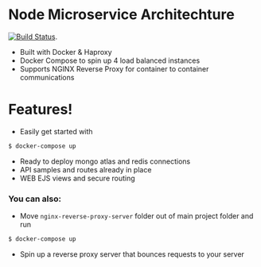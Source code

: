 # Node Microservice Architechture
[![Build Status](https://travis-ci.org/joemccann/dillinger.svg?branch=master)](https://travis-ci.org/joemccann/dillinger).

  - Built with Docker & Haproxy
  - Docker Compose to spin up 4 load balanced instances
  - Supports NGINX Reverse Proxy for container to container communications

# Features!

  - Easily get started with 
```sh
$ docker-compose up
```
  - Ready to deploy mongo atlas and redis connections
  - API samples and routes already in place
  - WEB EJS views and secure routing

### You can also:
  - Move `nginx-reverse-proxy-server` folder out of main project folder and run 
```sh
$ docker-compose up
```
  - Spin up a reverse proxy server that bounces requests to your server

